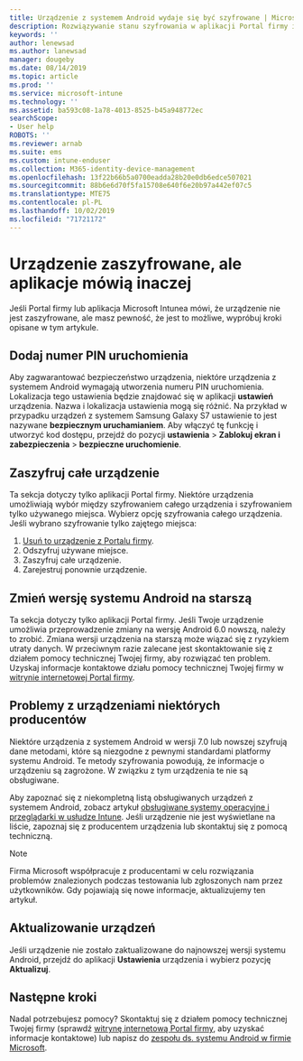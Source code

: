 ```yaml
---
title: Urządzenie z systemem Android wydaje się być szyfrowane | Microsoft Docs
description: Rozwiązywanie stanu szyfrowania w aplikacji Portal firmy i Microsoft Intune
keywords: ''
author: lenewsad
ms.author: lanewsad
manager: dougeby
ms.date: 08/14/2019
ms.topic: article
ms.prod: ''
ms.service: microsoft-intune
ms.technology: ''
ms.assetid: ba593c08-1a78-4013-8525-b45a948772ec
searchScope:
- User help
ROBOTS: ''
ms.reviewer: arnab
ms.suite: ems
ms.custom: intune-enduser
ms.collection: M365-identity-device-management
ms.openlocfilehash: 13f22b66b5a0700eadda28b20e0db6edce507021
ms.sourcegitcommit: 88b6e6d70f5fa15708e640f6e20b97a442ef07c5
ms.translationtype: MTE75
ms.contentlocale: pl-PL
ms.lasthandoff: 10/02/2019
ms.locfileid: "71721172"
---
```

# <a name="device-encrypted-but-apps-say-otherwise"></a>Urządzenie zaszyfrowane, ale aplikacje mówią inaczej

Jeśli Portal firmy lub aplikacja Microsoft Intunea mówi, że urządzenie nie jest zaszyfrowane, ale masz pewność, że jest to możliwe, wypróbuj kroki opisane w tym artykule.  

## <a name="add-a-startup-pin"></a>Dodaj numer PIN uruchomienia

Aby zagwarantować bezpieczeństwo urządzenia, niektóre urządzenia z systemem Android wymagają utworzenia numeru PIN uruchomienia. Lokalizacja tego ustawienia będzie znajdować się w aplikacji **ustawień** urządzenia. Nazwa i lokalizacja ustawienia mogą się różnić. Na przykład w przypadku urządzeń z systemem Samsung Galaxy S7 ustawienie to jest nazywane **bezpiecznym uruchamianiem**. Aby włączyć tę funkcję i utworzyć kod dostępu, przejdź do pozycji **ustawienia** > **Zablokuj ekran i zabezpieczenia** > **bezpieczne uruchomienie**.  

## <a name="encrypt-the-entire-device"></a>Zaszyfruj całe urządzenie

Ta sekcja dotyczy tylko aplikacji Portal firmy. Niektóre urządzenia umożliwiają wybór między szyfrowaniem całego urządzenia i szyfrowaniem tylko używanego miejsca. Wybierz opcję szyfrowania całego urządzenia. Jeśli wybrano szyfrowanie tylko zajętego miejsca:

1. [Usuń to urządzenie z Portalu firmy](unenroll-your-device-from-intune-android.md).
2. Odszyfruj używane miejsce.  
3. Zaszyfruj całe urządzenie.  
4. Zarejestruj ponownie urządzenie.  

## <a name="downgrade-your-version-of-android"></a>Zmień wersję systemu Android na starszą

Ta sekcja dotyczy tylko aplikacji Portal firmy. Jeśli Twoje urządzenie umożliwia przeprowadzenie zmiany na wersję Android 6.0 nowszą, należy to zrobić. Zmiana wersji urządzenia na starszą może wiązać się z ryzykiem utraty danych. W przeciwnym razie zalecane jest skontaktowanie się z działem pomocy technicznej Twojej firmy, aby rozwiązać ten problem. Uzyskaj informacje kontaktowe działu pomocy technicznej Twojej firmy w [witrynie internetowej Portal firmy](https://go.microsoft.com/fwlink/?linkid=2010980).  

## <a name="specific-manufacturer-issues"></a>Problemy z urządzeniami niektórych producentów

Niektóre urządzenia z systemem Android w wersji 7.0 lub nowszej szyfrują dane metodami, które są niezgodne z pewnymi standardami platformy systemu Android. Te metody szyfrowania powodują, że informacje o urządzeniu są zagrożone. W związku z tym urządzenia te nie są obsługiwane.

Aby zapoznać się z niekompletną listą obsługiwanych urządzeń z systemem Android, zobacz artykuł [obsługiwane systemy operacyjne i przeglądarki w usłudze Intune](https://docs.microsoft.com/intune/fundamentals/supported-devices-browsers#supported-samsung-knox-standard-devices). Jeśli urządzenie nie jest wyświetlane na liście, zapoznaj się z producentem urządzenia lub skontaktuj się z pomocą techniczną.

> [!Note]
> Firma Microsoft współpracuje z producentami w celu rozwiązania problemów znalezionych podczas testowania lub zgłoszonych nam przez użytkowników. Gdy pojawiają się nowe informacje, aktualizujemy ten artykuł.

## <a name="update-devices"></a>Aktualizowanie urządzeń

Jeśli urządzenie nie zostało zaktualizowane do najnowszej wersji systemu Android, przejdź do aplikacji **Ustawienia** urządzenia i wybierz pozycję **Aktualizuj**.  

## <a name="next-steps"></a>Następne kroki

Nadal potrzebujesz pomocy? Skontaktuj się z działem pomocy technicznej Twojej firmy (sprawdź [witrynę internetową Portal firmy](https://go.microsoft.com/fwlink/?linkid=2010980), aby uzyskać informacje kontaktowe) lub napisz do <a href="mailto:wintunedroidfbk@microsoft.com?subject=I'm having trouble with enrolling my Android device&body=Describe the issue you're experiencing here.">zespołu ds. systemu Android w firmie Microsoft</a>.  
